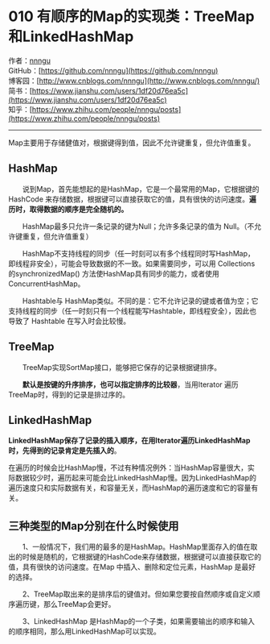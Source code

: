 # 010 有顺序的Map的实现类：TreeMap和LinkedHashMap
作者：[nnngu](https://github.com/nnngu)  
GitHub：[https://github.com/nnngu](https://github.com/nnngu)  
博客园：[http://www.cnblogs.com/nnngu](http://www.cnblogs.com/nnngu/)  
简书：[https://www.jianshu.com/users/1df20d76ea5c](https://www.jianshu.com/users/1df20d76ea5c)  
知乎：[https://www.zhihu.com/people/nnngu/posts](https://www.zhihu.com/people/nnngu/posts)  

---

Map主要用于存储健值对，根据键得到值，因此不允许键重复，但允许值重复。

## HashMap

　　说到Map，首先能想起的是HashMap，它是一个最常用的Map，它根据键的HashCode 来存储数据，根据键可以直接获取它的值，具有很快的访问速度。**遍历时，取得数据的顺序是完全随机的。**
  
　　HashMap最多只允许一条记录的键为Null；允许多条记录的值为 Null。（不允许键重复，但允许值重复）
  
　　HashMap不支持线程的同步（任一时刻可以有多个线程同时写HashMap，即线程非安全），可能会导致数据的不一致。如果需要同步，可以用 Collections的synchronizedMap() 方法使HashMap具有同步的能力，或者使用ConcurrentHashMap。
  
　　Hashtable与 HashMap类似。不同的是：它不允许记录的键或者值为空；它支持线程的同步（任一时刻只有一个线程能写Hashtable，即线程安全），因此也导致了 Hashtable 在写入时会比较慢。

## TreeMap

　　TreeMap实现SortMap接口，能够把它保存的记录根据键排序。
  
　　**默认是按键的升序排序，也可以指定排序的比较器**，当用Iterator 遍历TreeMap时，得到的记录是排过序的。

## LinkedHashMap

**LinkedHashMap保存了记录的插入顺序，在用Iterator遍历LinkedHashMap时，先得到的记录肯定是先插入的**。

在遍历的时候会比HashMap慢，不过有种情况例外：当HashMap容量很大，实际数据较少时，遍历起来可能会比LinkedHashMap慢。因为LinkedHashMap的遍历速度只和实际数据有关，和容量无关，而HashMap的遍历速度和它的容量有关。

## 三种类型的Map分别在什么时候使用

　　1、一般情况下，我们用的最多的是HashMap。HashMap里面存入的值在取出的时候是随机的，它根据键的HashCode来存储数据，根据键可以直接获取它的值，具有很快的访问速度。在Map 中插入、删除和定位元素，HashMap 是最好的选择。
  
　　2、TreeMap取出来的是排序后的键值对。但如果您要按自然顺序或自定义顺序遍历键，那么TreeMap会更好。
  
　　3、LinkedHashMap 是HashMap的一个子类，如果需要输出的顺序和输入的顺序相同，那么用LinkedHashMap可以实现。

